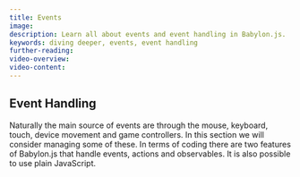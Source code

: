 ```yaml
---
title: Events
image: 
description: Learn all about events and event handling in Babylon.js.
keywords: diving deeper, events, event handling
further-reading:
video-overview:
video-content:
---
```


## Event Handling

Naturally the main source of events are through the mouse, keyboard, touch, device movement and game controllers. In this section we will consider managing some of these. In terms of coding there are two features of Babylon.js that handle events, actions and observables. It is also possible to use plain JavaScript.